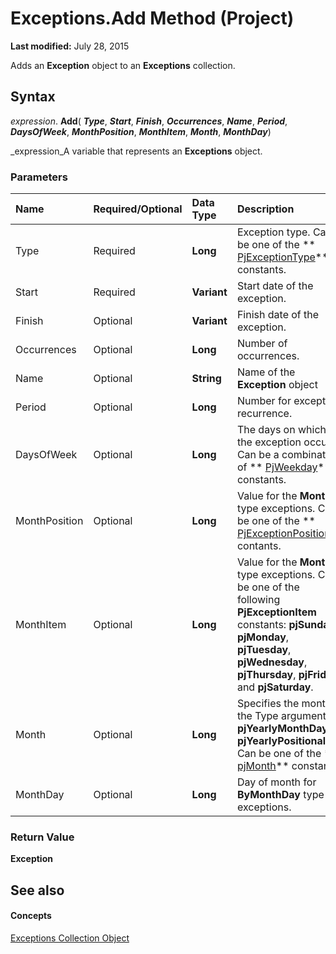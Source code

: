 
# Exceptions.Add Method (Project)

 **Last modified:** July 28, 2015

Adds an  **Exception** object to an **Exceptions** collection.

## Syntax

 _expression_. **Add**( **_Type_**,  **_Start_**,  **_Finish_**,  **_Occurrences_**,  **_Name_**,  **_Period_**,  **_DaysOfWeek_**,  **_MonthPosition_**,  **_MonthItem_**,  **_Month_**,  **_MonthDay_**)

 _expression_A variable that represents an  **Exceptions** object.


### Parameters



|**Name**|**Required/Optional**|**Data Type**|**Description**|
|:-----|:-----|:-----|:-----|
|Type|Required| **Long**|Exception type. Can be one of the  ** [PjExceptionType](416764be-d734-e5cd-f269-2f21551a7599.md)** constants.|
|Start|Required| **Variant**|Start date of the exception.|
|Finish|Optional| **Variant**|Finish date of the exception.|
|Occurrences|Optional| **Long**|Number of occurrences.|
|Name|Optional| **String**|Name of the  **Exception** object|
|Period|Optional| **Long**|Number for exception recurrence.|
|DaysOfWeek|Optional| **Long**|The days on which the exception occurs. Can be a combination of  ** [PjWeekday](02572463-5e6d-e62e-6776-2e24359980aa.md)** constants.|
|MonthPosition|Optional| **Long**|Value for the  **Monthly** type exceptions. Can be one of the ** [PjExceptionPosition](08e2393a-53dc-13e4-f1ca-c6b507a1434c.md)** contants.|
|MonthItem|Optional| **Long**|Value for the  **Monthly** type exceptions. Can be one of the following **PjExceptionItem** constants: **pjSunday**,  **pjMonday**,  **pjTuesday**,  **pjWednesday**,  **pjThursday**,  **pjFriday**, and  **pjSaturday**.|
|Month|Optional| **Long**|Specifies the month, if the Type argument is  **pjYearlyMonthDay** or **pjYearlyPositional**. Can be one of the  ** [pjMonth](a9bc801a-d92d-bcc4-cf97-6e370ceec0aa.md)** constants.|
|MonthDay|Optional| **Long**|Day of month for  **ByMonthDay** type exceptions.|

### Return Value

 **Exception**


## See also


#### Concepts


 [Exceptions Collection Object](7248983d-071a-5421-7378-0d98b3c6792e.md)

